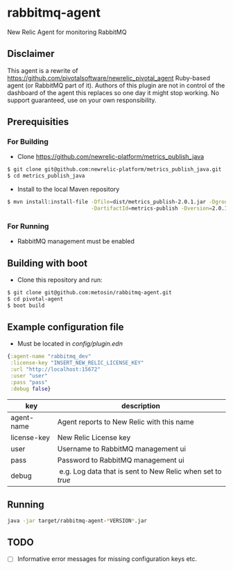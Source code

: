 # rabbitmq-agent

New Relic Agent for monitoring RabbitMQ

## Disclaimer

This agent is a rewrite of <https://github.com/pivotalsoftware/newrelic_pivotal_agent> Ruby-based agent (or RabbitMQ part of it). Authors of this plugin are not in control of the dashboard of the agent this replaces so one day it might stop working. No support guaranteed, use on your own responsibility.

## Prerequisities 

### For Building

- Clone <https://github.com/newrelic-platform/metrics_publish_java>

```bash
$ git clone git@github.com:newrelic-platform/metrics_publish_java.git
$ cd metrics_publish_java
```
- Install to the local Maven repository

```bash
$ mvn install:install-file -Dfile=dist/metrics_publish-2.0.1.jar -DgroupId=newrelic-platform \
                           -DartifactId=metrics-publish -Dversion=2.0.1 -Dpackaging=jar
```

### For Running

* RabbitMQ management must be enabled

## Building with boot

- Clone this repository and run:

```bash
$ git clone git@github.com:metosin/rabbitmq-agent.git
$ cd pivotal-agent
$ boot build
```

## Example configuration file

* Must be located in *config/plugin.edn*

```clojure
{:agent-name "rabbitmq_dev"
 :license-key "INSERT_NEW_RELIC_LICENSE_KEY"
 :url "http://localhost:15672"
 :user "user"
 :pass "pass"
 :debug false}
```

| key | description |
|-----|-------------|
|agent-name | Agent reports to New Relic with this name |
|license-key| New Relic License key |
|user       | Username to RabbitMQ management ui |
|pass       | Password to RabbitMQ management ui |
|debug      | e.g. Log data that is sent to New Relic when set to *true* |

## Running

```bash
java -jar target/rabbitmq-agent-*VERSION*.jar
```

## TODO

* [ ] Informative error messages for missing configuration keys etc.
